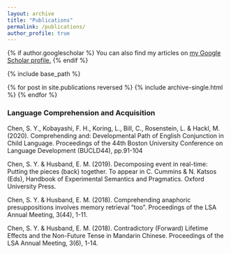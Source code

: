 ```yaml
---
layout: archive
title: "Publications"
permalink: /publications/
author_profile: true
---
```


{% if author.googlescholar %}
  You can also find my articles on <u><a href="{{author.googlescholar}}">my Google Scholar profile</a>.</u>
{% endif %}

{% include base_path %}

{% for post in site.publications reversed %}
  {% include archive-single.html %}
{% endfor %}

<h3>Language Comprehension and Acquisition</h3>

Chen, S. Y., Kobayashi, F. H., Koring, L., Bill, C., Rosenstein, L. & Hackl, M. (2020). Comprehending and: Developmental Path of English Conjunction in Child Language. Proceedings of the 44th Boston University Conference on Language Development (BUCLD44), pp.91-104 
<br>

Chen, S. Y. & Husband, E. M. (2019). Decomposing event in real-time: Putting the pieces (back) together. To appear in C. Cummins & N. Katsos (Eds), Handbook of Experimental Semantics and Pragmatics. Oxford University Press. 
<br>

Chen, S. Y. & Husband, E. M. (2018). Comprehending anaphoric presuppositions involves memory retrieval “too”. Proceedings of the LSA Annual Meeting, 3(44), 1-11.
<br>

Chen, S. Y. & Husband, E. M. (2018). Contradictory (Forward) Lifetime Effects and the Non-Future Tense in Mandarin Chinese. Proceedings of the LSA Annual Meeting, 3(6), 1-14.
